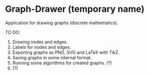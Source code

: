 # Graph-Drawer (temporary name)
Application for drawing graphs (discrete mathematics).

TO DO:
1. Drawing nodes and edges.
2. Labels for nodes and edges.
3. Exporting graphs as PNG, SVG and LaTeX with TikZ.
4. Saving graphs in some internal format.
5. Running some algorithms for created graphs. (?)
6. (?)
